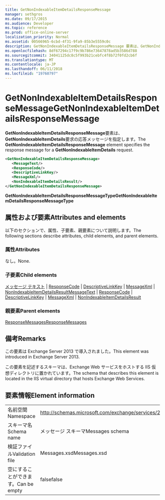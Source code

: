 ```yaml
---
title: GetNonIndexableItemDetailsResponseMessage
manager: sethgros
ms.date: 09/17/2015
ms.audience: Developer
ms.topic: reference
ms.prod: office-online-server
localization_priority: Normal
ms.assetid: 00566965-6cbd-4f31-9fa9-85b3e5559c0c
description: GetNonIndexableItemDetailsResponseMessage 要素は、GetNonIndexableItemDetails 要求の応答メッセージを指定します。
ms.openlocfilehash: 8df67294c17f9c9b786e73647878ad5b3586d788
ms.sourcegitcommit: 34041125dc8c5f993b21cebfc4f8b72f0fd2cb6f
ms.translationtype: MT
ms.contentlocale: ja-JP
ms.lasthandoff: 06/11/2018
ms.locfileid: "19760797"
---
```

# <a name="getnonindexableitemdetailsresponsemessage"></a><span data-ttu-id="5a981-103">GetNonIndexableItemDetailsResponseMessage</span><span class="sxs-lookup"><span data-stu-id="5a981-103">GetNonIndexableItemDetailsResponseMessage</span></span>

<span data-ttu-id="5a981-104">**GetNonIndexableItemDetailsResponseMessage**要素は、 **GetNonIndexableItemDetails**要求の応答メッセージを指定します。</span><span class="sxs-lookup"><span data-stu-id="5a981-104">The **GetNonIndexableItemDetailsResponseMessage** element specifies the response message for a **GetNonIndexableItemDetails** request.</span></span> 
  
```XML
<GetNonIndexableItemDetailsResponseMessage>
   <MessageText/>
   <ResponseCode/>
   <DescriptiveLinkKey/>
   <MessageXml/>
   <NonIndexableItemDetailsResult/>
</GetNonIndexableItemDetailsResponseMessage>
```

 <span data-ttu-id="5a981-105">**GetNonIndexableItemDetailsResponseMessageType**</span><span class="sxs-lookup"><span data-stu-id="5a981-105">**GetNonIndexableItemDetailsResponseMessageType**</span></span>
## <a name="attributes-and-elements"></a><span data-ttu-id="5a981-106">属性および要素</span><span class="sxs-lookup"><span data-stu-id="5a981-106">Attributes and elements</span></span>

<span data-ttu-id="5a981-107">以下のセクションで、属性、子要素、親要素について説明します。</span><span class="sxs-lookup"><span data-stu-id="5a981-107">The following sections describe attributes, child elements, and parent elements.</span></span>
  
### <a name="attributes"></a><span data-ttu-id="5a981-108">属性</span><span class="sxs-lookup"><span data-stu-id="5a981-108">Attributes</span></span>

<span data-ttu-id="5a981-109">なし。</span><span class="sxs-lookup"><span data-stu-id="5a981-109">None.</span></span>
  
### <a name="child-elements"></a><span data-ttu-id="5a981-110">子要素</span><span class="sxs-lookup"><span data-stu-id="5a981-110">Child elements</span></span>

<span data-ttu-id="5a981-111">[メッセージ テキスト](messagetext.md) | [ResponseCode](responsecode.md) | [DescriptiveLinkKey](descriptivelinkkey.md) | [MessageXml](messagexml.md) | [NonIndexableItemDetailsResult](nonindexableitemdetailsresult.md)</span><span class="sxs-lookup"><span data-stu-id="5a981-111">[MessageText](messagetext.md) | [ResponseCode](responsecode.md) | [DescriptiveLinkKey](descriptivelinkkey.md) | [MessageXml](messagexml.md) | [NonIndexableItemDetailsResult](nonindexableitemdetailsresult.md)</span></span>
  
### <a name="parent-elements"></a><span data-ttu-id="5a981-112">親要素</span><span class="sxs-lookup"><span data-stu-id="5a981-112">Parent elements</span></span>

[<span data-ttu-id="5a981-113">ResponseMessages</span><span class="sxs-lookup"><span data-stu-id="5a981-113">ResponseMessages</span></span>](responsemessages.md)
  
## <a name="remarks"></a><span data-ttu-id="5a981-114">備考</span><span class="sxs-lookup"><span data-stu-id="5a981-114">Remarks</span></span>

<span data-ttu-id="5a981-115">この要素は Exchange Server 2013 で導入されました。</span><span class="sxs-lookup"><span data-stu-id="5a981-115">This element was introduced in Exchange Server 2013.</span></span>
  
<span data-ttu-id="5a981-116">この要素を記述するスキーマは、Exchange Web サービスをホストする IIS 仮想ディレクトリに置かれています。</span><span class="sxs-lookup"><span data-stu-id="5a981-116">The schema that describes this element is located in the IIS virtual directory that hosts Exchange Web Services.</span></span>
  
## <a name="element-information"></a><span data-ttu-id="5a981-117">要素情報</span><span class="sxs-lookup"><span data-stu-id="5a981-117">Element information</span></span>

|||
|:-----|:-----|
|<span data-ttu-id="5a981-118">名前空間</span><span class="sxs-lookup"><span data-stu-id="5a981-118">Namespace</span></span>  <br/> |http://schemas.microsoft.com/exchange/services/2006/messages  <br/> |
|<span data-ttu-id="5a981-119">スキーマ名</span><span class="sxs-lookup"><span data-stu-id="5a981-119">Schema name</span></span>  <br/> |<span data-ttu-id="5a981-120">メッセージ スキーマ</span><span class="sxs-lookup"><span data-stu-id="5a981-120">Messages schema</span></span>  <br/> |
|<span data-ttu-id="5a981-121">検証ファイル</span><span class="sxs-lookup"><span data-stu-id="5a981-121">Validation file</span></span>  <br/> |<span data-ttu-id="5a981-122">Messages.xsd</span><span class="sxs-lookup"><span data-stu-id="5a981-122">Messages.xsd</span></span>  <br/> |
|<span data-ttu-id="5a981-123">空にすることができます。</span><span class="sxs-lookup"><span data-stu-id="5a981-123">Can be empty</span></span>  <br/> |<span data-ttu-id="5a981-124">false</span><span class="sxs-lookup"><span data-stu-id="5a981-124">false</span></span>  <br/> |
   


